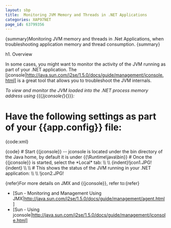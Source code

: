 ```yaml
---
layout: sbp
title:  Monitoring JVM Memory and Threads in .NET Applications
categories: XAP97NET
page_id: 63799356
---
```


{summary}Monitoring JVM memory and threads in .Net Applications, when troubleshooting application memory and thread consumption. {summary}

h1. Overview

In some cases, you might want to monitor the activity of the JVM running as part of your .NET application. The [jconsole|http://java.sun.com/j2se/1.5.0/docs/guide/management/jconsole.html] is a great tool that allows you to troubleshoot the JVM internals.

*To view and monitor the JVM loaded into the .NET process memory address using* {{{*}jconsole{*}{}}}*:*
# Have the following settings as part of your {{app.config}} file:
{code:xml}
<?xml version="1.0" encoding="utf-8" ?>
<configuration>
  <configSections>
    <section name="GigaSpaces" type="GigaSpaces.Core.Configuration.GigaSpacesCoreConfiguration, GigaSpaces.Core"/>
  </configSections>
  <GigaSpaces>
    <JvmSettings>
      <JvmCustomOptions IgnoreUnrecognized="false">
        <add Option="-Dcom.sun.management.jmxremote.port=5144"/>
        <add Option="-Dcom.sun.management.jmxremote.ssl=false"/>
        <add Option="-Dcom.sun.management.jmxremote.authenticate=false"/>
      </JvmCustomOptions>
    </JvmSettings>
  </GigaSpaces>
</configuration>
{code}
# Start {{jconsole}} -- jconsole is located under the bin directory of the Java home, by default it is under {{<Installation dir>\Runtime\java\bin}}
# Once the {{jconsole}} is started, select the *Local* tab:
\\ \\
{indent}!jcon1.JPG!{indent}
\\ \\
# This shows the status of the JVM running in your .NET application:
\\ \\
!jcon2.JPG!

{refer}For more details on JMX and {{jconsole}}, refer to:{refer}
* [Sun - Monitoring and Management Using JMX|http://java.sun.com/j2se/1.5.0/docs/guide/management/agent.html]
* [Sun - Using jconsole|http://java.sun.com/j2se/1.5.0/docs/guide/management/jconsole.html]